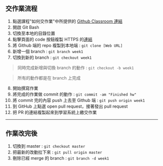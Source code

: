 ## 交作業流程

1. 點選課程"如何交作業"中所提供的 [Github Classroom 連結](https://classroom.github.com/a/yNNrtNyW)
2. 開啟 Git Bash
3. 切換至本地的目錄位置 
4. 點擊頁面的 code 按鈕複製 HTTPS 的[連結](https://github.com/Lidemy/mentor-program-5th-BenliuBenliu.git)
5. 將 Github 端的 repo 複製到本地端 : `git clone [Web URL]`
6. 新增一個 branch : `git branch week1` 
7. 切換到新的 branch : `git checkout week1`
  >同時完成新增與切換 branch 的動作 : `git checkout -b week1`
  
  >所有的動作都是在 branch 上完成
8. 開始撰寫作業
9. 將完成的作業做 commit 的動作 : `git commit -am "Finished hw"`
10. 將 commit 完的內容 push 上去至 Github 端 : `git push origin week1`
11. 到 GitHub 上點選 open pull request，接著發出 pull request
12. 把 PR 的連結複製起來到學習系統上繳交作業

---

## 作業改完後

1. 切換到 master : `git checkout master`
2. 把最新的改動拉下來 : `git pull origin master`
3. 刪除已經 merge 的 branch : `git branch -d week1`





